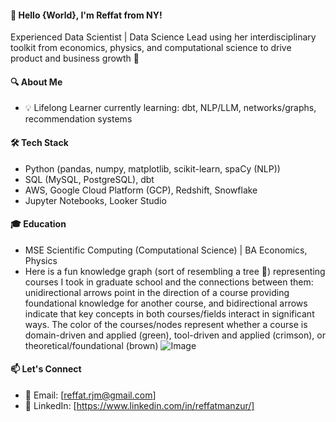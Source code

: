 #### 👋 Hello {World}, I'm Reffat from NY!
Experienced Data Scientist | Data Science Lead using her interdisciplinary toolkit from economics, physics, and computational science to drive product and business growth 🌱

#### 🔍 About Me
- 💡 Lifelong Learner currently learning: dbt, NLP/LLM, networks/graphs, recommendation systems

#### 🛠️ Tech Stack
- Python (pandas, numpy, matplotlib, scikit-learn, spaCy (NLP)) 
- SQL (MySQL, PostgreSQL), dbt
- AWS, Google Cloud Platform (GCP), Redshift, Snowflake
- Jupyter Notebooks, Looker Studio

#### 🎓 Education
- MSE Scientific Computing (Computational Science) | BA Economics, Physics
- Here is a fun knowledge graph (sort of resembling a tree 🌴) representing courses I took in graduate school and the connections between them: unidirectional arrows point in the direction of a course providing foundational knowledge for another course, and bidirectional arrows indicate that key concepts in both courses/fields interact in significant ways. The color of the courses/nodes represent whether a course is domain-driven and applied (green), tool-driven and applied (crimson), or theoretical/foundational (brown)
![Image](https://github.com/user-attachments/assets/bd9eb898-17ad-4ed4-acdb-9a439189f2f9)
#### 📫 Let's Connect
- 📧 Email: [reffat.rjm@gmail.com]
- 💼 LinkedIn: [https://www.linkedin.com/in/reffatmanzur/]


